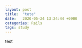 ```yaml
---
layout: post
title:  "tete"
date:   2020-05-24 13:24:44 +0900
categories: Rails
tags: study
---
```

test
